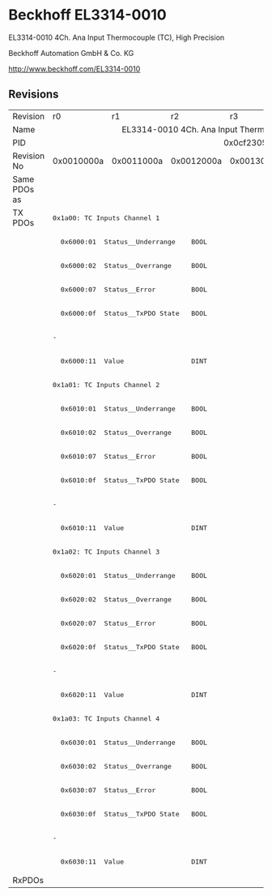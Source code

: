 # Beckhoff EL3314-0010

EL3314-0010 4Ch. Ana Input Thermocouple (TC), High Precision

Beckhoff Automation GmbH & Co. KG

http://www.beckhoff.com/EL3314-0010

## Revisions
<table>
<tr>
<td>Revision</td>
<td>r0</td>
<td>r1</td>
<td>r2</td>
<td>r3</td>
<td>r4</td>
<td>r5</td>
</tr>
<tr>
<td>Name</td>
<td colspan=6 align="center">EL3314-0010 4Ch. Ana Input Thermocouple (TC), High Precision</td>
</tr>
<tr>
<td>PID</td>
<td colspan=6 align="center">0x0cf23052</td>
</tr>
<tr>
<td>Revision No</td>
<td>0x0010000a</td>
<td>0x0011000a</td>
<td>0x0012000a</td>
<td>0x0013000a</td>
<td>0x0014000a</td>
<td>0x0015000a</td>
</tr>
<tr>
<td>Same PDOs as</td>
<td colspan=4 align="center"></td>
<td colspan=2 align="center"><a href="EL3314-0030.md">EL3314-0030 r5</a></td>
</tr>
<tr>
<td rowspan=28 valign=top>TX PDOs</td>
<td colspan=6 align="left"><pre>0x1a00: TC Inputs Channel 1</pre></td>
<td></td>
</tr>
<tr>
<td colspan=6 align="left"><pre>  0x6000:01  Status__Underrange    BOOL</pre></td>
</tr>
<tr>
<td colspan=6 align="left"><pre>  0x6000:02  Status__Overrange     BOOL</pre></td>
</tr>
<tr>
<td colspan=6 align="left"><pre>  0x6000:07  Status__Error         BOOL</pre></td>
</tr>
<tr>
<td colspan=6 align="left"><pre>  0x6000:0f  Status__TxPDO State   BOOL</pre></td>
</tr>
<tr>
<td colspan=4 align="left"><pre>-</pre></td>
<td colspan=2 align="left"><pre>  0x6000:10  Status__TxPDO Toggle  BOOL</pre></td>
</tr>
<tr>
<td colspan=6 align="left"><pre>  0x6000:11  Value                 DINT</pre></td>
</tr>
<tr>
<td colspan=6 align="left"><pre>0x1a01: TC Inputs Channel 2</pre></td>
</tr>
<tr>
<td colspan=6 align="left"><pre>  0x6010:01  Status__Underrange    BOOL</pre></td>
</tr>
<tr>
<td colspan=6 align="left"><pre>  0x6010:02  Status__Overrange     BOOL</pre></td>
</tr>
<tr>
<td colspan=6 align="left"><pre>  0x6010:07  Status__Error         BOOL</pre></td>
</tr>
<tr>
<td colspan=6 align="left"><pre>  0x6010:0f  Status__TxPDO State   BOOL</pre></td>
</tr>
<tr>
<td colspan=4 align="left"><pre>-</pre></td>
<td colspan=2 align="left"><pre>  0x6010:10  Status__TxPDO Toggle  BOOL</pre></td>
</tr>
<tr>
<td colspan=6 align="left"><pre>  0x6010:11  Value                 DINT</pre></td>
</tr>
<tr>
<td colspan=6 align="left"><pre>0x1a02: TC Inputs Channel 3</pre></td>
</tr>
<tr>
<td colspan=6 align="left"><pre>  0x6020:01  Status__Underrange    BOOL</pre></td>
</tr>
<tr>
<td colspan=6 align="left"><pre>  0x6020:02  Status__Overrange     BOOL</pre></td>
</tr>
<tr>
<td colspan=6 align="left"><pre>  0x6020:07  Status__Error         BOOL</pre></td>
</tr>
<tr>
<td colspan=6 align="left"><pre>  0x6020:0f  Status__TxPDO State   BOOL</pre></td>
</tr>
<tr>
<td colspan=4 align="left"><pre>-</pre></td>
<td colspan=2 align="left"><pre>  0x6020:10  Status__TxPDO Toggle  BOOL</pre></td>
</tr>
<tr>
<td colspan=6 align="left"><pre>  0x6020:11  Value                 DINT</pre></td>
</tr>
<tr>
<td colspan=6 align="left"><pre>0x1a03: TC Inputs Channel 4</pre></td>
</tr>
<tr>
<td colspan=6 align="left"><pre>  0x6030:01  Status__Underrange    BOOL</pre></td>
</tr>
<tr>
<td colspan=6 align="left"><pre>  0x6030:02  Status__Overrange     BOOL</pre></td>
</tr>
<tr>
<td colspan=6 align="left"><pre>  0x6030:07  Status__Error         BOOL</pre></td>
</tr>
<tr>
<td colspan=6 align="left"><pre>  0x6030:0f  Status__TxPDO State   BOOL</pre></td>
</tr>
<tr>
<td colspan=4 align="left"><pre>-</pre></td>
<td colspan=2 align="left"><pre>  0x6030:10  Status__TxPDO Toggle  BOOL</pre></td>
</tr>
<tr>
<td colspan=6 align="left"><pre>  0x6030:11  Value                 DINT</pre></td>
</tr>
<tr>
<td>RxPDOs</td>
<td colspan=6 align="left"></td>
</tr>
</table>
